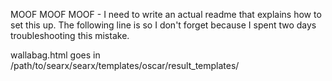 
MOOF MOOF MOOF - I need to write an actual readme that explains how to set this up.  The following line is so I don't forget because I spent two days troubleshooting this mistake.

wallabag.html goes in /path/to/searx/searx/templates/oscar/result_templates/

